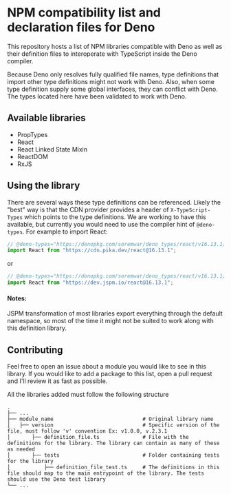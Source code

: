 # NPM compatibility list and declaration files for Deno

This repository hosts a list of NPM libraries compatible with Deno as well as
their definition files to interoperate with TypeScript inside the Deno compiler.

Because Deno only resolves fully qualified file names, type definitions that
import other type definitions might not work with Deno. Also, when some type
definition supply some global interfaces, they can conflict with Deno. The types
located here have been validated to work with Deno.

## Available libraries

- PropTypes
- React
- React Linked State Mixin
- ReactDOM
- RxJS

## Using the library

There are several ways these type definitions can be referenced. Likely the
"best" way is that the CDN provider provides a header of `X-TypeScript-Types`
which points to the type definitions. We are working to have this available, but
currently you would need to use the compiler hint of `@deno-types`. For example
to import React:

```typescript
// @deno-types="https://denopkg.com/soremwar/deno_types/react/v16.13.1/react.d.ts"
import React from "https://cdn.pika.dev/react@16.13.1";
```

or

```typescript
// @deno-types="https://denopkg.com/soremwar/deno_types/react/v16.13.1/react.d.ts"
import React from "https://dev.jspm.io/react@16.13.1";
```

#### Notes:

JSPM transformation of most libraries export everything through the default
namespace, so most of the time it might not be suited to work along with this
definition library.


## Contributing

Feel free to open an issue about a module you would like to see in this library.
If you would like to add a package to this list, open a pull request and I'll
review it as fast as possible.

All the libraries added must follow the following structure

```
.
├── ...
├── module_name                             # Original library name
│   ├── version                             # Specific version of the file, must follow 'v' convention Ex: v1.0.0, v.2.3.1
│       ├── definition_file.ts              # File with the definitions for the library. The library can contain as many of these as needed
│       ├── tests                           # Folder containing tests for the library
│           ├── definition_file_test.ts     # The definitions in this file should map to the main entrypoint of the library. The tests should use the Deno test library
└── ...
```
